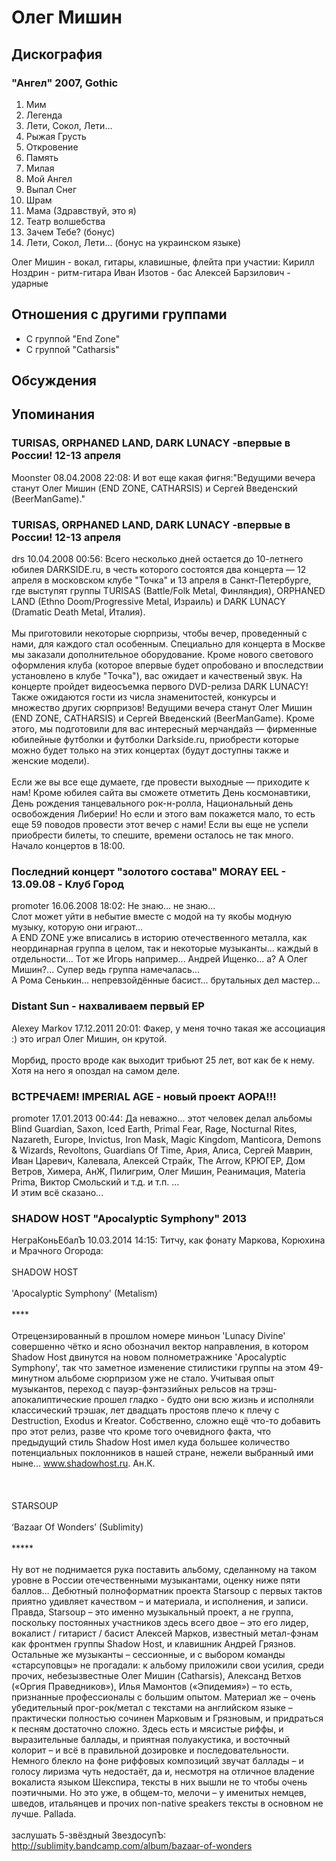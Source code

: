 # Олег Мишин



## Дискография

### "Ангел" 2007, Gothic

1. Мим 
2. Легенда
3. Лети, Сокол, Лети...
4. Рыжая Грусть
5. Откровение
6. Память
7. Милая
8. Мой Ангел
9. Выпал Снег
10. Шрам
11. Мама (Здравствуй, это я)
12. Театр волшебства
13. Зачем Тебе? (бонус) 
14. Лети, Сокол, Лети... (бонус на украинском языке) 


Олег Мишин - вокал, гитары, клавишные, флейта
при участии:
Кирилл Ноздрин - ритм-гитара
Иван Изотов - бас
Алексей Барзилович - ударные


## Отношения с другими группами

* C группой "End Zone" 
* C группой "Catharsis" 

## Обсуждения


## Упоминания

### TURISAS, ORPHANED LAND, DARK LUNACY -впервые в России! 12-13 апреля

Moonster 08.04.2008 22:08:
И вот еще какая фигня:"Ведущими вечера станут Олег Мишин (END ZONE, CATHARSIS) и Сергей Введенский (BeerManGame)." 

### TURISAS, ORPHANED LAND, DARK LUNACY -впервые в России! 12-13 апреля

drs 10.04.2008 00:56:
Всего несколько дней остается до 10-летнего юбилея DARKSIDE.ru, в честь которого состоятся два концерта — 12 апреля в московском клубе "Точка" и 13 апреля в Санкт-Петербурге, где выступят группы TURISAS (Battle/Folk Metal, Финляндия), ORPHANED LAND (Ethno Doom/Progressive Metal, Израиль) и DARK LUNACY (Dramatic Death Metal, Италия). <BR><BR>Мы приготовили некоторые сюрпризы, чтобы вечер, проведенный с нами, для каждого стал особенным. Специально для концерта в Москве мы заказали дополнительное оборудование. Кроме нового светового оформления клуба (которое впервые будет опробовано и впоследствии установлено в клубе "Точка"), вас ожидает и качественый звук. На концерте пройдет видеосъемка первого DVD-релиза DARK LUNACY! Также ожидаются гости из числа знаменитостей, конкурсы и множество других сюрпризов! Ведущими вечера станут Олег Мишин (END ZONE, CATHARSIS) и Сергей Введенский (BeerManGame). Кроме этого, мы подготовили для вас интересный мерчандайз — фирменные юбилейные футболки и футболки Darkside.ru, приобрести которые можно будет только на этих концертах (будут доступны также и женские модели). <BR><BR>Если же вы все еще думаете, где провести выходные — приходите к нам! Кроме юбилея сайта вы сможете отметить День космонавтики, День рождения танцевального рок-н-ролла, Национальный день освобождения Либерии! Но если и этого вам покажется мало, то есть еще 59 поводов провести этот вечер с нами! Если вы еще не успели приобрести билеты, то спешите, времени осталось не так много. Начало концертов в 18:00.<BR>

### Последний концерт &quot;золотого состава&quot; MORAY EEL - 13.09.08 - Клуб Город

promoter 16.06.2008 18:02:
Не знаю... не знаю...<BR>Слот может уйти в небытие вместе с модой на ту якобы модную музыку, которую они играют...<BR>А END ZONE уже вписались в историю отечественного металла, как неординарная группа в целом, так и некоторые музыканты... каждый в отдельности... Тот же Игорь например... Андрей Ищенко... а? А Олег Мишин?...  Супер ведь группа намечалась...<BR>А Рома Сенькин... непревзойдённые басист... брутальных дел мастер... 

### Distant Sun - нахваливаем первый EP

Alexey Markov 17.12.2011 20:01:
Факер, у меня точно такая же ассоциация :) это играл Олег Мишин, он крутой.<BR><BR>Морбид, просто вроде как выходит трибьют 25 лет, вот как бе к нему. Хотя на него я опоздал на самом деле.

### ВСТРЕЧАЕМ! IMPERIAL AGE - новый проект АОРА!!!

promoter 17.01.2013 00:44:
Да неважно... этот человек делал альбомы Blind Guardian, Saxon, Iced Earth, Primal Fear, Rage, Nocturnal Rites, Nazareth, Europe, Invictus, Iron Mask, Magic Kingdom, Manticora, Demons & Wizards, Revoltons, Guardians Of Time, Ария, Алиса, Сергей Маврин, Иван Царевич, Калевала, Алексей Страйк, The Arrow, КРЮГЕР, Дом Ветров, Химера, АнЖ, Пилигрим, Олег Мишин, Реанимация, Materia Prima, Виктор Смольский и т.д. и т.п. ...<BR>И этим всё сказано...

### SHADOW HOST &quot;Apocalyptic Symphony&quot; 2013

НеграКоньЕбалЪ 10.03.2014 14:15:
Титчу, как фонату Маркова, Корюхина и Мрачного Огорода:<BR><BR>SHADOW HOST<BR><BR>'Apocalyptic Symphony' (Metalism)<BR><BR>****<BR><BR>Отрецензированный в прошлом номере миньон 'Lunacy Divine' совершенно чётко и ясно обозначил вектор направления, в котором Shadow Host двинутся на новом полнометражнике 'Apocalyptic Symphony', так что заметное изменение стилистики группы на этом 49-минутном альбоме сюрпризом уже не стало. Учитывая опыт музыкантов, переход с пауэр-фэнтэзийных рельсов на трэш-апокалиптические прошел гладко - будто они всю жизнь и исполняли классический трэшак, лет двадцать простояв плечо к плечу с Destruction, Exodus и Kreator. Собственно, сложно ещё что-то добавить про этот релиз, разве что кроме того очевидного факта, что предыдущий стиль Shadow Host имел куда большее количество потенциальных поклонников в нашей стране, нежели выбранный ими ныне... www.shadowhost.ru.  Ан.К.<BR><BR> <BR><BR>STARSOUP<BR><BR>‘Bazaar Of Wonders’ (Sublimity)<BR><BR>*****<BR><BR>Ну вот не поднимается рука поставить альбому, сделанному на таком уровне в России отечественными музыкантами, оценку ниже пяти баллов… Дебютный полноформатник проекта Starsoup с первых тактов приятно удивляет качеством – и материала, и исполнения, и записи. Правда, Starsoup – это именно музыкальный проект, а не группа, поскольку постоянных участников здесь всего двое – это его лидер, вокалист / гитарист / басист Алексей Марков, известный метал-фэнам как фронтмен группы Shadow Host, и клавишник Андрей Грязнов. Остальные же музыканты – сессионные, и с выбором команды «старсуповцы» не прогадали: к альбому приложили свои усилия, среди прочих, небезызвестные Олег Мишин (Catharsis), Александ Ветхов («Оргия Праведников»), Илья Мамонтов («Эпидемия») – то есть, признанные профессионалы с большим опытом. Материал же – очень убедительный прог-рок/метал с текстами на английском языке – практически полностью сочинен Марковым и Грязновым, и придраться к песням достаточно сложно. Здесь есть и мясистые риффы, и выразительные баллады, и приятная полуакустика, и восточный колорит – и всё в правильной дозировке и последовательности. Немного блекло на фоне риффовых композиций звучат баллады – и голосу лиризма чуть недостаёт, да и, несмотря на отличное владение вокалиста языком Шекспира, тексты в них вышли не то чтобы очень поэтичными. Но это уже, в общем-то, мелочи – у именитых немцев, шведов, итальянцев и прочих non-native speakers тексты в основном не лучше.  Pallada.<BR><BR>заслушать 5-звёздный ЗвездосупЪ: <BR><A HREF="http://sublimity.bandcamp.com/album/bazaar-of-wonders" TARGET="_blank">http://sublimity.bandcamp.com/album/bazaar-of-wonders</A>

